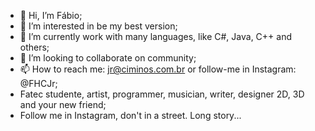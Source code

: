 - 👋 Hi, I’m Fábio;
- 👀 I’m interested in be my best version;
- 🌱 I’m currently work with many languages, like C#, Java, C++ and others;
- 💞️ I’m looking to collaborate on community;
- 📫 How to reach me: jr@ciminos.com.br or follow-me in Instagram: @FHCJr;
- Fatec studente, artist, programmer, musician, writer, designer 2D, 3D and your new friend;
- Follow me in Instagram, don't in a street. Long story...
